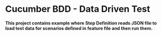 # Cucumber BDD - Data Driven Test

#### This project contains example where Step Definition reads JSON file to load test data for scenarios defined in feature file and then run them.
